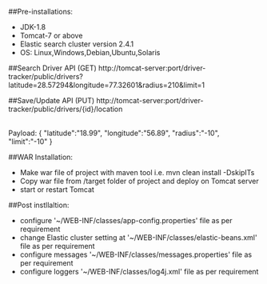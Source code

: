##Pre-installations:
* JDK-1.8
* Tomcat-7 or above
* Elastic search cluster version 2.4.1
* OS: Linux,Windows,Debian,Ubuntu,Solaris

##Search Driver API (GET)
http://tomcat-server:port/driver-tracker/public/drivers?latitude=28.57294&longitude=77.32601&radius=210&limit=1

##Save/Update API (PUT)
http://tomcat-server:port/driver-tracker/public/drivers/{id}/location

<br/>
Payload:
{ 
 "latitude":"18.99",
 "longitude":"56.89",
 "radius":"-10",
 "limit":"-10"  
 }
 
##WAR Installation:
* Make war file of project with maven tool i.e. mvn clean install -DskipITs
* Copy war file from /target folder of project and deploy on Tomcat server
* start or restart Tomcat

##Post instllaltion:
* configure '~/WEB-INF/classes/app-config.properties' file as per requirement
* change Elastic cluster setting at '~/WEB-INF/classes/elastic-beans.xml' file as per requirement
* configure messages '~/WEB-INF/classes/messages.properties' file as per requirement
* configure loggers '~/WEB-INF/classes/log4j.xml' file as per requirement



 
